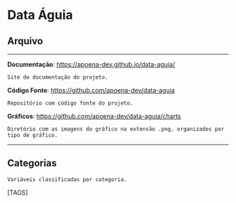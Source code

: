 # Data Águia

## Arquivo
___
**Documentação**: <https://apoena-dev.github.io/data-aguia/>
    
    Site de documentação do projeto.

**Código Fonte**: <https://github.com/apoena-dev/data-aguia>
    
    Repositório com código fonte do projeto.    

**Gráficos**: <https://github.com/apoena-dev/data-aguia/charts>

    Diretório com as imagens do gráfico na extensão .png, organizados por tipo de gráfico.

___

## Categorias
    
    Variáveis classificadas por categoria.

[TAGS]
